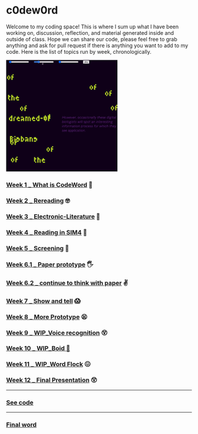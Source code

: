 # c0dew0rd

Welcome to my coding space! 
This is where I sum up what I have been working on, discussion, reflection, and material generated inside and outside of class. Hope we can share our code, please feel free to grab anything and ask for pull request if there is anything you want to add to my code. Here is the list of topics run by week, chronologically.

<img src="Animation_final.gif" width="60%">

### [Week 1 _ What is CodeWord](https://github.com/napasornc/c0dew0rd/tree/master/week%2001) :exploding_head:

### [Week 2 _ Rereading](https://github.com/napasornc/c0dew0rd/tree/master/week%2002) :nerd_face:

### [Week 3 _ Electronic-Literature](https://github.com/napasornc/c0dew0rd/tree/master/week%2003) :raised_eyebrow:

### [Week 4 _ Reading in SIM4](https://github.com/napasornc/c0dew0rd/blob/master/week%2004/readme.md) :triumph:

### [Week 5 _ Screening](https://github.com/napasornc/c0dew0rd/tree/master/week%2005) :star_struck:

### [Week 6.1 _ Paper prototype](https://github.com/napasornc/c0dew0rd/blob/master/week%2006.1/readme.md) :raised_hand_with_fingers_splayed:

### [Week 6.2 _ continue to think with paper](https://github.com/napasornc/c0dew0rd/tree/master/week%2006.2) :v:

### [Week 7 _ Show and tell](https://github.com/napasornc/c0dew0rd/blob/master/week%2007/readme.md) :scream:

### [Week 8 _ More Prototype](https://github.com/napasornc/c0dew0rd/blob/master/week%2008/readme.md) :tired_face:

### [Week 9 _ WIP_Voice recognition](https://github.com/napasornc/c0dew0rd/blob/master/week%2009/readme.md) :dizzy_face:

### [Week 10 _ WIP_Boid :thinking:](https://github.com/napasornc/c0dew0rd/tree/master/week%2010)

### [Week 11 _ WIP_Word Flock](https://github.com/napasornc/c0dew0rd/blob/master/week%2011/readme.md) :confounded:

### [Week 12 _ Final Presentation](https://github.com/napasornc/c0dew0rd/blob/master/week%2012/readme.md) :astonished:

-----------------------------------------------------
### [See code](https://github.com/napasornc/c0dew0rd/blob/master/processing/readme.md)
-----------------------------------------------------
### [Final word](https://github.com/napasornc/c0dew0rd/blob/master/readme.md)







